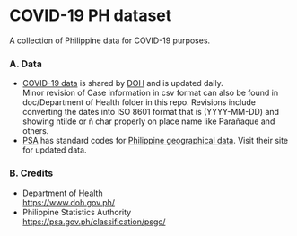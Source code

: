 # COVID-19 PH dataset
A collection of Philippine data for COVID-19 purposes.

### A. Data
* [COVID-19 data](https://drive.google.com/drive/folders/10VkiUA8x7TS2jkibhSZK1gmWxFM-EoZP) is shared by [DOH](https://www.doh.gov.ph/) and is updated daily.  
Minor revision of Case information in csv format can also be found in doc/Department of Health folder in this repo. Revisions include converting the dates into ISO 8601 format that is (YYYY-MM-DD) and showing ntilde or ñ char properly on place name like Parañaque and others.
* [PSA](https://psa.gov.ph/classification/psgc/) has standard codes for [Philippine geographical data](https://github.com/fsmosca/COVID-19-PH-dataset/tree/master/doc/Philippine%20Standard%20Geographic%20Code). Visit their site for updated data.



### B. Credits
* Department of Health  
https://www.doh.gov.ph/
* Philippine Statistics Authority  
https://psa.gov.ph/classification/psgc/
